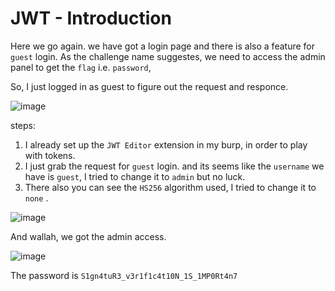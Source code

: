 # JWT - Introduction 

Here we go again. we have got a login page and there is also a feature for `guest` login. As the challenge name suggestes, we need to access the admin panel to get the `flag` i.e. `password`, 

So, I just logged in as guest to figure out the request and responce. 

<img  alt="image" src="https://github.com/user-attachments/assets/92c53262-1ca7-4c73-9ac7-c8b2eb5760b7" />

steps: 
1. I already set up the `JWT Editor` extension in my burp, in order to play with tokens. 
2. I just grab the request for `guest` login. and its seems like the `username` we have is `guest`, I tried to change it to `admin` but no luck. 
3. There also you can see the `HS256` algorithm used, I tried to change it to `none` .
   
<img alt="image" src="https://github.com/user-attachments/assets/e145d585-09e2-4730-a37d-acbcbc46fd80" />


And wallah, we got the admin access. 

<img alt="image" src="https://github.com/user-attachments/assets/e145d585-09e2-4730-a37d-acbcbc46fd80" />

The password is `S1gn4tuR3_v3r1f1c4t10N_1S_1MP0Rt4n7`
